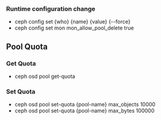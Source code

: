 ### Runtime configuration change
- ceph config set {who} {name} {value} {--force}
- ceph config set mon mon_allow_pool_delete true

## Pool Quota
### Get Quota
- ceph osd pool get-quota

### Set Quota
- ceph osd pool set-quota {pool-name} max_objects 10000
- ceph osd pool set-quota {pool-name} max_bytes 100000
